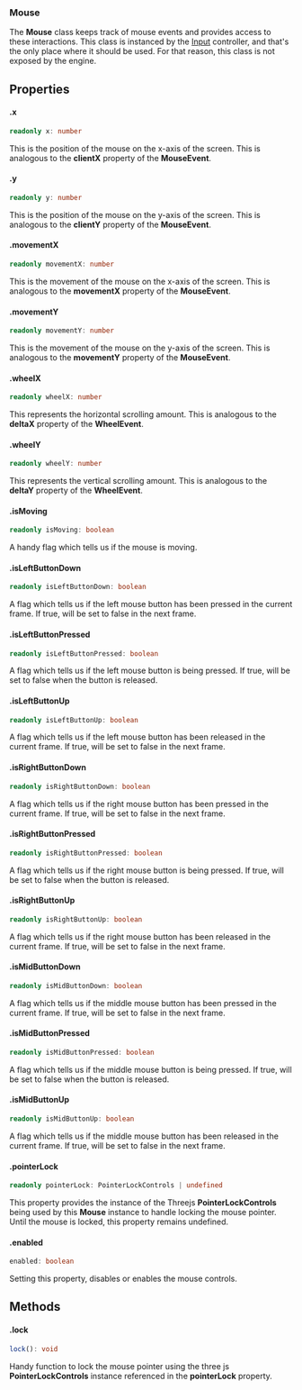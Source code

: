 ### Mouse

The **Mouse** class keeps track of mouse events and provides access to these interactions. This class is instanced by the [Input](/EngineAPI/input) controller, and that's the only place where it should be used. For that reason, this class is not exposed by the engine.

## Properties

#### .x

```typescript
readonly x: number
```

This is the position of the mouse on the x-axis of the screen. This is analogous to the **clientX** property of the **MouseEvent**.

#### .y

```typescript
readonly y: number
```

This is the position of the mouse on the y-axis of the screen. This is analogous to the **clientY** property of the **MouseEvent**.

#### .movementX

```typescript
readonly movementX: number
```

This is the movement of the mouse on the x-axis of the screen. This is analogous to the **movementX** property of the **MouseEvent**.

#### .movementY

```typescript
readonly movementY: number
```

This is the movement of the mouse on the y-axis of the screen. This is analogous to the **movementY** property of the **MouseEvent**.

#### .wheelX

```typescript
readonly wheelX: number
```

This represents the horizontal scrolling amount. This is analogous to the **deltaX** property of the **WheelEvent**.

#### .wheelY

```typescript
readonly wheelY: number
```

This represents the vertical scrolling amount. This is analogous to the **deltaY** property of the **WheelEvent**.

#### .isMoving

```typescript
readonly isMoving: boolean
```

A handy flag which tells us if the mouse is moving.

#### .isLeftButtonDown

```typescript
readonly isLeftButtonDown: boolean
```

A flag which tells us if the left mouse button has been pressed in the current frame. If true, will be set to false in the next frame.

#### .isLeftButtonPressed

```typescript
readonly isLeftButtonPressed: boolean
```

A flag which tells us if the left mouse button is being pressed. If true, will be set to false when the button is released.

#### .isLeftButtonUp

```typescript
readonly isLeftButtonUp: boolean
```

A flag which tells us if the left mouse button has been released in the current frame. If true, will be set to false in the next frame.

#### .isRightButtonDown

```typescript
readonly isRightButtonDown: boolean
```

A flag which tells us if the right mouse button has been pressed in the current frame. If true, will be set to false in the next frame.

#### .isRightButtonPressed

```typescript
readonly isRightButtonPressed: boolean
```

A flag which tells us if the right mouse button is being pressed. If true, will be set to false when the button is released.

#### .isRightButtonUp

```typescript
readonly isRightButtonUp: boolean
```

A flag which tells us if the right mouse button has been released in the current frame. If true, will be set to false in the next frame.

#### .isMidButtonDown

```typescript
readonly isMidButtonDown: boolean
```

A flag which tells us if the middle mouse button has been pressed in the current frame. If true, will be set to false in the next frame.

#### .isMidButtonPressed

```typescript
readonly isMidButtonPressed: boolean
```

A flag which tells us if the middle mouse button is being pressed. If true, will be set to false when the button is released.

#### .isMidButtonUp

```typescript
readonly isMidButtonUp: boolean
```

A flag which tells us if the middle mouse button has been released in the current frame. If true, will be set to false in the next frame.

#### .pointerLock

```typescript
readonly pointerLock: PointerLockControls | undefined
```

This property provides the instance of the Threejs **PointerLockControls** being used by this **Mouse** instance to handle locking the mouse pointer. Until the mouse is locked, this property remains undefined.

#### .enabled

```typescript
enabled: boolean
```

Setting this property, disables or enables the mouse controls.

## Methods

#### .lock

```typescript
lock(): void
```

Handy function to lock the mouse pointer using the three js **PointerLockControls** instance referenced in the **pointerLock** property.